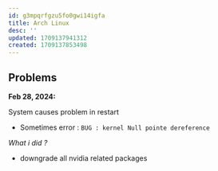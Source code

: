 ```yaml
---
id: g3mpqrfgzu5fo0gwi14igfa
title: Arch Linux
desc: ''
updated: 1709137941312
created: 1709137853498
---
```


## Problems

**Feb 28, 2024:**

System causes problem in restart
- Sometimes error : `BUG : kernel Null pointe dereference`

*What i did ?*
- downgrade all nvidia related packages

